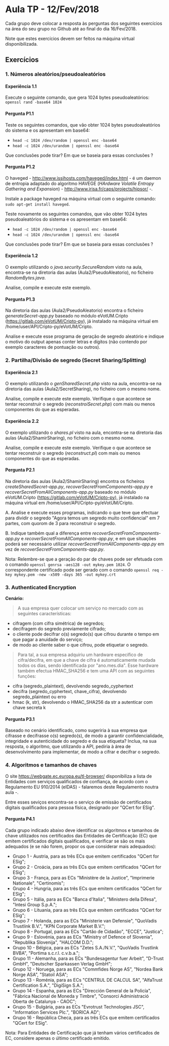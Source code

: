 # Aula TP - 12/Fev/2018

Cada grupo deve colocar a resposta às perguntas dos seguintes exercícios na área do seu grupo no Github até ao final do dia 16/Fev/2018.

Note que estes exercícios devem ser feitos na máquina virtual disponibilizada.

## Exercícios

### 1\. Números aleatórios/pseudoaleatórios

#### Experiência 1.1

Execute o seguinte comando, que gera 1024 bytes pseudoaleatórios: `openssl rand -base64 1024`

#### Pergunta P1.1

Teste os seguintes comandos, que vão obter 1024 bytes pseudoaleatórios do sistema e os apresentam em base64:

- `head -c 1024 /dev/random | openssl enc -base64`
- `head -c 1024 /dev/urandom | openssl enc -base64`

Que conclusões pode tirar? Em que se baseia para essas conclusões ?

#### Pergunta P1.2

O haveged - <http://www.issihosts.com/haveged/index.html> - é um daemon de entropia adaptado do algoritmo HAVEGE (_HArdware Volatile Entropy Gathering and Expansion_) - <http://www.irisa.fr/caps/projects/hipsor/> -.

Instale a package haveged na máquina virtual com o seguinte comando: `sudo apt-get install haveged`.

Teste novamente os seguintes comandos, que vão obter 1024 bytes pseudoaleatórios do sistema e os apresentam em base64:

- `head -c 1024 /dev/random | openssl enc -base64`
- `head -c 1024 /dev/urandom | openssl enc -base64`

Que conclusões pode tirar? Em que se baseia para essas conclusões ?

#### Experiência 1.2

O exemplo utilizando o *java.security.SecureRandom* visto na aula, encontra-se na diretoria das aulas (Aula2/PseudoAleatorio), no ficheiro *RandomBytes.java*.

Analise, compile e execute este exemplo.

#### Pergunta P1.3

Na diretoria das aulas (Aula2/PseudoAleatorio) encontra o ficheiro *generateSecret-app.py* baseado no módulo eVotUM.Cripto (https://gitlab.com/eVotUM/Cripto-py), já instalado na máquina virtual em /home/user/API/Cripto-py/eVotUM/Cripto.

Analise e execute esse programa de geração de segredo aleatório e indique o motivo do output apenas conter letras e dígitos (não contendo por exemplo caracteres de pontuação ou outros).



### 2\. Partilha/Divisão de segredo (Secret Sharing/Splitting)

#### Experiência 2.1

O exemplo utilizando o *genSharedSecret.php* visto na aula, encontra-se na diretoria das aulas (Aula2/SecretSharing), no ficheiro com o mesmo nome.

Analise, compile e execute este exemplo. Verifique o que acontece se tentar reconstruir o segredo (*reconstroiSecret.php*) com mais ou menos componentes do que as esperadas.

#### Experiência 2.2

O exemplo utilizando o *shares.pl* visto na aula, encontra-se na diretoria das aulas (Aula2/ShamirSharing), no ficheiro com o mesmo nome.

Analise, compile e execute este exemplo. Verifique o que acontece se tentar reconstruir o segredo (*reconstruct.pl*) com mais ou menos componentes do que as esperadas.

#### Pergunta P2.1

Na diretoria das aulas (Aula2/ShamirSharing) encontra os ficheiros *createSharedSecret-app.py*, *recoverSecretFromComponents-app.py* e *recoverSecretFromAllComponents-app.py* baseado no módulo eVotUM.Cripto (https://gitlab.com/eVotUM/Cripto-py), já instalado na máquina virtual em /home/user/API/Cripto-py/eVotUM/Cripto.

A. Analise e execute esses programas, indicando o que teve que efectuar para dividir o segredo "Agora temos um segredo muito confidencial" em 7 partes, com quorom de 3 para reconstruir o segredo.

B. Indique também qual a diferença entre *recoverSecretFromComponents-app.py* e *recoverSecretFromAllComponents-app.py*, e em que situações poderá ser necessário utilizar *recoverSecretFromAllComponents-app.py* em vez de *recoverSecretFromComponents-app.py*.


Nota: Relembre-se que a geração do par de chaves pode ser efetuada com o comando ``openssl genrsa -aes128 -out mykey.pem 1024``. O correspondente certificado pode ser gerado com o comando ``openssl req -key mykey.pem -new -x509 -days 365 -out mykey.crt``

### 3\. Authenticated Encryption

**Cenário:**

> A sua empresa quer colocar um serviço no mercado com as seguintes características:
  + cifragem (com cifra simétrica) de segredos;
  + decifragem do segredo previamente cifrado;
  + o cliente pode decifrar o(s) segredo(s) que cifrou durante o tempo em que pagar a anuidade do serviço;
  + de modo ao cliente saber o que cifrou, pode etiquetar o segredo.

> Para tal, a sua empresa adquiriu um hardware específico de cifra/decifra, em que a chave de cifra é automaticamente mudada todos os dias, sendo identificada por "ano.mes.dia". Esse hardware também efectua HMAC_SHA256 e tem uma API com as seguintes funções:
  + cifra (segredo_plaintext), devolvendo segredo_cyphertext
  + decifra (segredo_cyphertext, chave_cifra), devolvendo segredo_plaintext ou erro
  + hmac (k, str), devolvendo o HMAC_SHA256 da str a autenticar com chave secreta k

#### Pergunta P3.1

Baseado no cenário identificado, como sugeriria à sua empresa que cifrasse e decifrasse o(s) segredo(s), de modo a garantir confidencialidade, integridade e autenticidade do segredo e da sua etiqueta? Inclua, na sua resposta, o algoritmo, que utilizando a API, pediria à área de desenvolvimento para implementar, de modo a cifrar e decifrar o segredo.

### 4\. Algoritmos e tamanhos de chaves

O site https://webgate.ec.europa.eu/tl-browser/ disponibiliza a lista de Entidades com serviços qualificados de confiança, de acordo com o Regulamento EU 910/2014 (eIDAS) - falaremos deste Regulamento noutra aula -.

Entre esses seviços encontra-se o serviço de emissão de certificados digitais qualificados para pessoa física, designado por "QCert for ESig".

#### Pergunta P4.1

Cada grupo indicado abaixo deve identificar os algoritmos e tamanhos de chave utilizados nos certificados das Entidades de Certificação (EC) que emitem certificados digitais qualificados, e verificar se são os mais adequados (e se não forem, propor os que considerar mais adequados):
+ Grupo 1 - Austria, para as três ECs que emitem certificados "QCert for ESig";
+ Grupo 2 - Croácia, para as três ECs que emitem certificados "QCert for ESig";
+ Grupo 3 - França, para as ECs "Ministère de la Justice", "Imprimerie Nationale", "Certinomis";
+ Grupo 4 - Hungria, para as três ECs que emitem certificados "QCert for ESig";
+ Grupo 5 - Itália, para as ECs "Banca d'Italia", "Ministero della Difesa", "Intesi Group S.p.A.";
+ Grupo 6 - Lituania, para as três ECs que emitem certificados "QCert for ESig";
+ Grupo 7 - Holanda, para as ECs "Ministerie van Defensie", "QuoVadis Trustlink B.V.", "KPN Corporate Market B.V.";
+ Grupo 8 - Portugal, para as ECs "Cartão de Cidadão", "ECCE", "Justica";
+ Grupo 9 - Eslovénia, para as ECs "Ministry of Defence of Slovenia", "Republika Slovenija", "HALCOM D.D.";
+ Grupo 10 - Bélgica, para as ECs "Zetes S.A./N.V.", "QuoVadis Trustlink BVBA", "Portima s.c.r.l. c.v.b.a.";
+ Grupo 11 - Alemanha, para as ECs "Bundesagentur fuer Arbeit", "D-Trust GmbH", "Deutscher Sparkassen Verlag GmbH";
+ Grupo 12 - Noruega, para as ECs "Commfides Norge AS", "Nordea Bank Norge ASA", "Statoil ASA";
+ Grupo 13 - Roménia, para as ECs "CENTRUL DE CALCUL SA", "AlfaTrust Certification S.A.", "DigiSign S.A.";
+ Grupo 14 - Espanha, para as ECs "Dirección General de la Policía", "Fábrica Nacional de Moneda y Timbre", "Consorci Administració Oberta de Catalunya - CAOC";
+ Grupo 15 - Bulgária, para as ECs "Evrotrust Technologies JSC", "Information Services Plc.", "BORICA AD";
+ Grupo 16 - República Checa, para as três ECs que emitem certificados "QCert for ESig".

Nota: Para Entidades de Certificação que já tenham vários certificados de EC, considere apenas o último certificado emitido.
